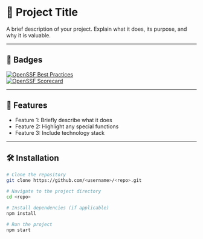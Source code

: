 # 🌟 Project Title
A brief description of your project. Explain what it does, its purpose, and why it is valuable.

---

## 🏅 **Badges**
[![OpenSSF Best Practices](https://bestpractices.coreinfrastructure.org/projects/<project-id>/badge)](https://bestpractices.coreinfrastructure.org/projects/<project-id>)  
[![OpenSSF Scorecard](https://api.securityscorecards.dev/projects/github.com/<username>/<repo>/badge)](https://api.securityscorecards.dev/projects/github.com/<username>/<repo>)  

---

## 🚀 **Features**
- Feature 1: Briefly describe what it does
- Feature 2: Highlight any special functions
- Feature 3: Include technology stack

---

## 🛠️ **Installation**
```bash
# Clone the repository
git clone https://github.com/<username>/<repo>.git

# Navigate to the project directory
cd <repo>

# Install dependencies (if applicable)
npm install

# Run the project
npm start
